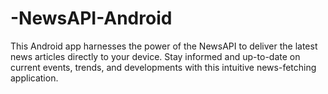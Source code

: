 # -NewsAPI-Android
 This Android app harnesses the power of the NewsAPI to deliver the latest news articles directly to your device. Stay informed and up-to-date on current events, trends, and developments with this intuitive news-fetching application.
